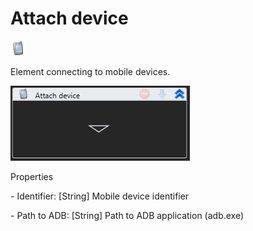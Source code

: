 # Attach device

![](<../../../.gitbook/assets/0 (129).png>)

Element connecting to mobile devices.

![](<../../../.gitbook/assets/1 (75).png>)

Properties

&#x20;\- Identifier: \[String] Mobile device identifier

&#x20;\- Path to ADB: \[String] Path to ADB application (adb.exe)
